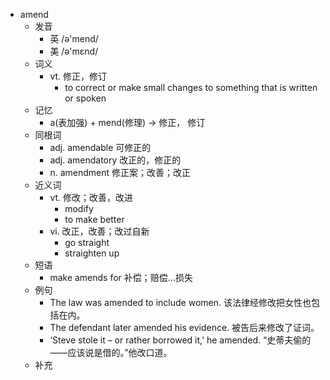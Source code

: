 - amend
  - 发音
    - 英 /ə'mend/
    - 美 /ə'mɛnd/
  - 词义
    - vt. 修正，修订
      - to correct or make small changes to something that is written or spoken
  - 记忆
    - a(表加强) + mend(修理) → 修正， 修订
  - 同根词
    - adj. amendable 可修正的
    - adj. amendatory 改正的，修正的
    - n. amendment 修正案；改善；改正
  - 近义词
    - vt. 修改；改善，改进
      - modify
      - to make better
    - vi. 改正，改善；改过自新
      - go straight
      - straighten up
  - 短语
    - make amends for 补偿；赔偿…损失
  - 例句
    - The law was amended to include women. 该法律经修改把女性也包括在内。
    - The defendant later amended his evidence. 被告后来修改了证词。
    - ‘Steve stole it – or rather borrowed it,’ he amended. “史蒂夫偷的——应该说是借的。”他改口道。
  - 补充